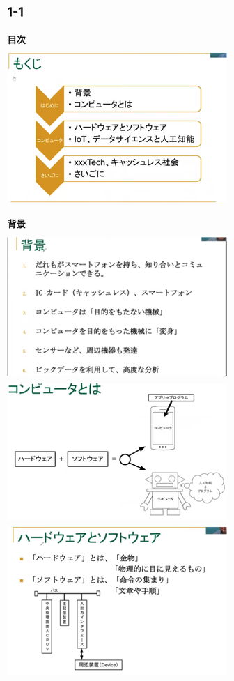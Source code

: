 # 1-1

## 目次

![image-20231226155721978](./1.assets/image-20231226155721978.png)

## 背景

![image-20240112153206843](./1.assets/image-20240112153206843.png)

![image-20240116163015140](./1.assets/image-20240116163015140.png)

![image-20240116163408271](./1.assets/image-20240116163408271.png)